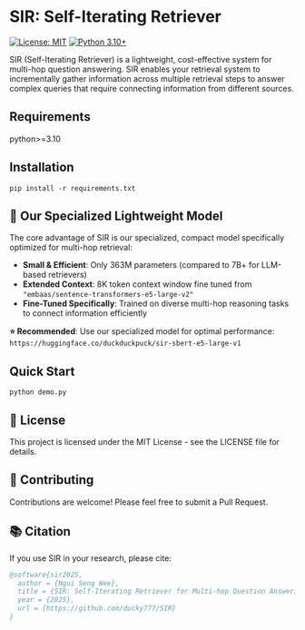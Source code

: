 # SIR: Self-Iterating Retriever

[![License: MIT](https://img.shields.io/badge/License-MIT-yellow.svg)](https://opensource.org/licenses/MIT)
[![Python 3.10+](https://img.shields.io/badge/python-3.7+-blue.svg)](https://www.python.org/downloads/)

SIR (Self-Iterating Retriever) is a lightweight, cost-effective system for multi-hop question answering. SIR enables your retrieval system to incrementally gather information across multiple retrieval steps to answer complex queries that require connecting information from different sources.

## Requirements
python>=3.10

## Installation
`pip install -r requirements.txt`

## 🤖 Our Specialized Lightweight Model

The core advantage of SIR is our specialized, compact model specifically optimized for multi-hop retrieval:

- **Small & Efficient**: Only 363M parameters (compared to 7B+ for LLM-based retrievers)
- **Extended Context**: 8K token context window fine tuned from `"embaas/sentence-transformers-e5-large-v2"`
- **Fine-Tuned Specifically**: Trained on diverse multi-hop reasoning tasks to connect information efficiently

**⭐️ Recommended**: Use our specialized model for optimal performance:
`https://huggingface.co/duckduckpuck/sir-sbert-e5-large-v1`

## Quick Start
`python demo.py`

## 📝 License

This project is licensed under the MIT License - see the LICENSE file for details.

## 🤝 Contributing

Contributions are welcome! Please feel free to submit a Pull Request.

## 📚 Citation

If you use SIR in your research, please cite:

```bibtex
@software{sir2025,
  author = {Ngui Seng Wee},
  title = {SIR: Self-Iterating Retriever for Multi-hop Question Answering},
  year = {2025},
  url = {https://github.com/ducky777/SIR}
}
```